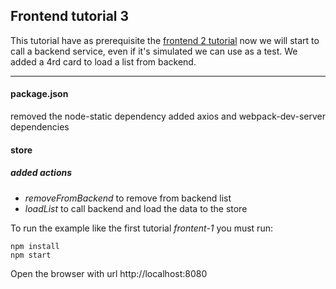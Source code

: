## Frontend tutorial 3

This tutorial have as prerequisite the [frontend 2 tutorial](../frontend-2/readme.md) now we will start to call a backend service, even if it's simulated we can use as a test.
We added a 4rd card to load a list from backend.

***
#### package.json
removed the node-static dependency
added axios and webpack-dev-server dependencies

#### store
##### added actions
- *removeFromBackend* to remove from backend list
- *loadList* to call backend and load the data to the store 



To run the example like the first tutorial *frontent-1* you must run:
 ```
 npm install
 npm start
 ```
 Open the browser with url http://localhost:8080